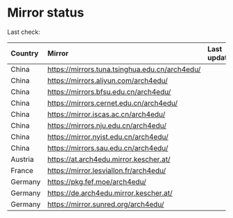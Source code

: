 <script src="./time.js"></script>
# Mirror status
Last check: <script type="text/javascript">localize(1702754005.8629007);</script>

|Country|Mirror|Last update|
|:------|:-----|:----------|
|China|https://mirrors.tuna.tsinghua.edu.cn/arch4edu/|<script type="text/javascript">localize(1702708486);</script>|
|China|https://mirrors.aliyun.com/arch4edu/|<script type="text/javascript">localize(1702708486);</script>|
|China|https://mirrors.bfsu.edu.cn/arch4edu/|<script type="text/javascript">localize(1702708486);</script>|
|China|https://mirrors.cernet.edu.cn/arch4edu/|<script type="text/javascript">localize(1702708486);</script>|
|China|https://mirror.iscas.ac.cn/arch4edu/|<script type="text/javascript">localize(1702708486);</script>|
|China|https://mirrors.nju.edu.cn/arch4edu/|<script type="text/javascript">localize(1702622834);</script>|
|China|https://mirror.nyist.edu.cn/arch4edu/|<script type="text/javascript">localize(1702708486);</script>|
|China|https://mirrors.sau.edu.cn/arch4edu/|<script type="text/javascript">localize(1702708486);</script>|
|Austria|https://at.arch4edu.mirror.kescher.at/|<script type="text/javascript">localize(1702708486);</script>|
|France|https://mirror.lesviallon.fr/arch4edu/|<script type="text/javascript">localize(1702708486);</script>|
|Germany|https://pkg.fef.moe/arch4edu/|<script type="text/javascript">localize(1702708486);</script>|
|Germany|https://de.arch4edu.mirror.kescher.at/|<script type="text/javascript">localize(1702708486);</script>|
|Germany|https://mirror.sunred.org/arch4edu/|<script type="text/javascript">localize(1702708486);</script>|

<script src="./tablefilter/tablefilter.js"></script>
<script src="./table.js"></script>